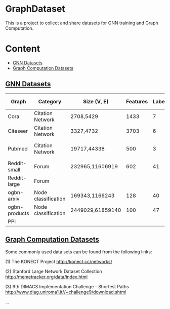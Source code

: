 # GraphDataset
This is a project to collect and share datasets for GNN training and Graph Computation.
# Content
- <a href = "#GNN-Datasets">GNN Datasets</a>
- <a href = "#Graph-Computation-Datasets">Graph Computation Datasets</a>

## [GNN Datasets](#content)

|Graph         |Category           |Size (V, E)       |Features        |Labels         |Average Degree |Download Link  |
|--------------|-------------------|-----------------------|----------------|---------------|---------------|---------------|
|Cora          |Citation Network   |2708,5429              |1433            |7              |2.0            | https://linqs-data.soe.ucsc.edu/public/lbc/cora.tgz    | 
|Citeseer      |Citation Network   |3327,4732              |3703            |6              |1.4            | http://www.cs.umd.edu/~sen/lbc-proj/data/citeseer.tgz  | 
|Pubmed        |Citation Network   |19717,44338            |500             |3              |2.2            | https://linqs-data.soe.ucsc.edu/public/Pubmed-Diabetes.tgz              | 
|Reddit-small  |Forum              |232965,11606919        |602             |41             |49.8           |    | 
|Reddit-large  |Forum              |                       |                |               |               |               | 
|ogbn-arxiv    |Node classification|169343,1166243         |128             |40             |6.9            |               |
|ogbn-products |Node classification|2449029,61859140       |100             |47             |25.3           |               |
|PPI ||     | |   | |      |

## [Graph Computation Datasets](#content)
Some commonly used data sets can be found from the following links:

(1) The KONECT Project 
http://konect.cc/networks/

(2) Stanford Large Network Dataset Collection
http://memetracker.org/data/index.html

(3) 9th DIMACS Implementation Challenge - Shortest Paths
http://www.diag.uniroma1.it//~challenge9/download.shtml

...
